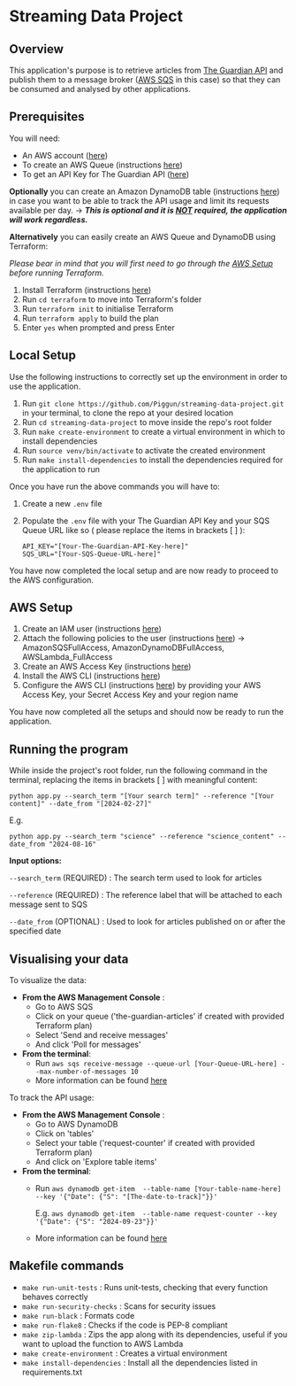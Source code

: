 # Streaming Data Project
## Overview
This application's purpose is to retrieve articles from [The Guardian API](https://open-platform.theguardian.com/) and publish them to a message broker ([AWS SQS](https://aws.amazon.com/sqs/) in this case)
so that they can be consumed and analysed by other applications.
## Prerequisites
You will need:
- An AWS account ([here](https://aws.amazon.com/free/?trk=ce1f55b8-6da8-4aa2-af36-3f11e9a449ae&sc_channel=ps&ef_id=CjwKCAjw0aS3BhA3EiwAKaD2Zd4eSzqJyvnPssM2UByAVeg_mrGNPxuC6PxNBQSVbrT5euOhsaoMGBoCat4QAvD_BwE:G:s&s_kwcid=AL!4422!3!433803620870!e!!g!!aws%20account!9762827897!98496538463&gbraid=0AAAAADjHtp8btQnqCl1DlNkqa2lS_phD1&gclid=CjwKCAjw0aS3BhA3EiwAKaD2Zd4eSzqJyvnPssM2UByAVeg_mrGNPxuC6PxNBQSVbrT5euOhsaoMGBoCat4QAvD_BwE&all-free-tier.sort-by=item.additionalFields.SortRank&all-free-tier.sort-order=asc&awsf.Free%20Tier%20Types=*all&awsf.Free%20Tier%20Categories=*all))
- To create an AWS Queue (instructions [here](https://docs.aws.amazon.com/AWSSimpleQueueService/latest/SQSDeveloperGuide/creating-sqs-standard-queues.html))
- To get an API Key for The Guardian API ([here](https://open-platform.theguardian.com/access/))

**Optionally** you can create an Amazon DynamoDB table (instructions [here](https://docs.aws.amazon.com/amazondynamodb/latest/developerguide/getting-started-step-1.html)) in case you want to be able to track the API usage and limit its requests available per day.
&rarr; ***This is optional and it is <ins>NOT</ins> required, the application will work regardless.***

**Alternatively** you can easily create an AWS Queue and DynamoDB using Terraform:

*Please bear in mind that you will first need to go through the [AWS Setup](#aws-setup) before running Terraform.*
1. Install Terraform (instructions [here](https://developer.hashicorp.com/terraform/tutorials/aws-get-started/install-cli))
2. Run `cd terraform` to move into Terraform's folder
3. Run `terraform init` to initialise Terraform
4. Run `terraform apply` to build the plan
5. Enter `yes` when prompted and press Enter
## Local Setup
Use the following instructions to correctly set up the environment in order to use the application.
1. Run `git clone https://github.com/Piggun/streaming-data-project.git` in your terminal, to clone the repo at your desired location
2. Run `cd streaming-data-project` to move inside the repo's root folder
3. Run `make create-environment` to create a virtual environment in which to install dependencies
4. Run `source venv/bin/activate` to activate the created environment
5. Run `make install-dependencies` to install the dependencies required for the application to run

Once you have run the above commands you will have to:
1. Create a new `.env` file
2. Populate the `.env` file with your The Guardian API Key and your SQS Queue URL like so ( please replace the items in brackets [ ] ):

   ```
   API_KEY="[Your-The-Guardian-API-Key-here]"
   SQS_URL="[Your-SQS-Queue-URL-here]"
   ```

You have now completed the local setup and are now ready to proceed to the AWS configuration.

## AWS Setup
1. Create an IAM user (instructions [here](https://docs.aws.amazon.com/IAM/latest/UserGuide/id_users_create.html#id_users_create_console))
2. Attach the following policies to the user (instructions [here](https://docs.aws.amazon.com/IAM/latest/UserGuide/access_policies_manage-attach-detach.html)) &rarr; AmazonSQSFullAccess, AmazonDynamoDBFullAccess, AWSLambda_FullAccess
3. Create an AWS Access Key (instructions [here](https://docs.aws.amazon.com/IAM/latest/UserGuide/id_credentials_access-keys.html#Using_CreateAccessKey))
4. Install the AWS CLI (instructions [here](https://docs.aws.amazon.com/cli/latest/userguide/getting-started-install.html#getting-started-install-instructions))
6. Configure the AWS CLI (instructions [here](https://awscli.amazonaws.com/v2/documentation/api/latest/reference/configure/index.html)) by providing your AWS Access Key, your Secret Access Key and your region name

You have now completed all the setups and should now be ready to run the application.

## Running the program
While inside the project's root folder, run the following command in the terminal, replacing the items in brackets [ ] with meaningful content:
```
python app.py --search_term "[Your search term]" --reference "[Your content]" --date_from "[2024-02-27]"
```
E.g.
```
python app.py --search_term "science" --reference "science_content" --date_from "2024-08-16" 
```
**Input options:**


`--search_term` (REQUIRED) : The search term used to look for articles

`--reference` (REQUIRED) : The reference label that will be attached to each message sent to SQS

`--date_from` (OPTIONAL) : Used to look for articles published on or after the specified date

## Visualising your data
To visualize the data:
- **From the AWS Management Console** :
     - Go to AWS SQS
     - Click on your queue ('the-guardian-articles' if created with provided Terraform plan)
     - Select 'Send and receive messages'
     - And click 'Poll for messages'
- **From the terminal**:
     - Run `aws sqs receive-message --queue-url [Your-Queue-URL-here] --max-number-of-messages 10`
     - More information can be found [here](https://docs.aws.amazon.com/cli/latest/reference/sqs/receive-message.html)

To track the API usage:
- **From the AWS Management Console** :
     - Go to AWS DynamoDB
     - Click on 'tables'
     - Select your table ('request-counter' if created with provided Terraform plan)
     - And click on 'Explore table items'
- **From the terminal**:
     - Run  `aws dynamodb get-item  --table-name [Your-table-name-here] --key '{"Date": {"S": "[The-date-to-track]"}}'`

       E.g. `aws dynamodb get-item  --table-name request-counter --key '{"Date": {"S": "2024-09-23"}}'`
     - More information can be found [here](https://docs.aws.amazon.com/amazondynamodb/latest/developerguide/getting-started-step-3.html)


## Makefile commands
- `make run-unit-tests` : Runs unit-tests, checking that every function behaves correctly
- `make run-security-checks` : Scans for security issues
- `make run-black` : Formats code
- `make run-flake8` : Checks if the code is PEP-8 compliant
- `make zip-lambda` : Zips the app along with its dependencies, useful if you want to upload the function to AWS Lambda
- `make create-environment` : Creates a virtual environment
- `make install-dependencies` : Install all the dependencies listed in requirements.txt
